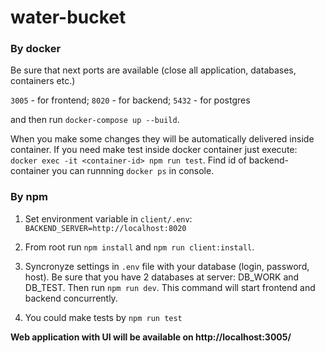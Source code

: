 # water-bucket

### By docker

Be sure that next ports are available (close all application, databases, containers etc.)

`3005` - for frontend; `8020` - for backend; `5432` - for postgres

and then run `docker-compose up --build`.

When you make some changes they will be automatically delivered inside container.
If you need make test inside docker container just execute:
`docker exec -it <container-id> npm run test`.
Find id of backend-container you can runnning `docker ps` in console.

### By npm

1. Set environment variable in `client/.env`:
```BACKEND_SERVER=http://localhost:8020```

2. From root run `npm install` and `npm run client:install`.

3. Syncronyze settings in `.env` file with your database (login, password, host).
Be sure that you have 2 databases at server: DB_WORK and DB_TEST.
Then run `npm run dev`. This command will start frontend and backend concurrently.

4. You could make tests by `npm run test`


__Web application with UI will be available on http://localhost:3005/__

